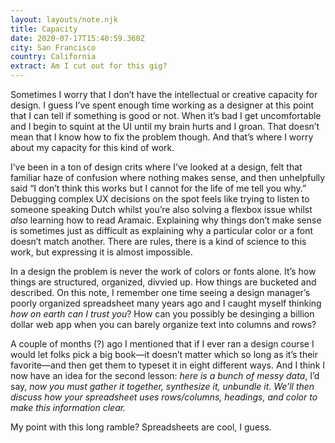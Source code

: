 ```yaml
---
layout: layouts/note.njk
title: Capacity
date: 2020-07-17T15:40:59.360Z
city: San Francisco
country: California
extract: Am I cut out for this gig?
---
```


Sometimes I worry that I don’t have the intellectual or creative capacity for design. I guess I’ve spent enough time working as a designer at this point that I can tell if something is good or not. When it’s bad I get uncomfortable and I begin to squint at the UI until my brain hurts and I groan. That doesn’t mean that I know how to fix the problem though. And that’s where I worry about my capacity for this kind of work.

I’ve been in a ton of design crits where I’ve looked at a design, felt that familiar haze of confusion where nothing makes sense, and then unhelpfully said “I don’t think this works but I cannot for the life of me tell you why.” Debugging complex UX decisions on the spot feels like trying to listen to someone speaking Dutch whilst you’re also solving a flexbox issue whilst _also_ learning how to read Aramaic. Explaining why things don’t make sense is sometimes just as difficult as explaining why a particular color or a font doesn’t match another. There are rules, there is a kind of science to this work, but expressing it is almost impossible.

In a design the problem is never the work of colors or fonts alone. It’s how things are structured, organized, divvied up. How things are bucketed and described. On this note, I remember one time seeing a design manager’s poorly organized spreadsheet many years ago and I caught myself thinking _how on earth can I trust you_? How can you possibly be desinging a billion dollar web app when you can barely organize text into columns and rows?

A couple of months (?) ago I mentioned that if I ever ran a design course I would let folks pick a big book—it doesn’t matter which so long as it’s their favorite—and then get them to typeset it in eight different ways. And I think I now have an idea for the second lesson: _here is a bunch of messy data_, I’d say, _now you must gather it together, synthesize it, unbundle it. We’ll then discuss how your spreadsheet uses rows/columns, headings, and color to make this information clear._

My point with this long ramble? Spreadsheets are cool, I guess.
